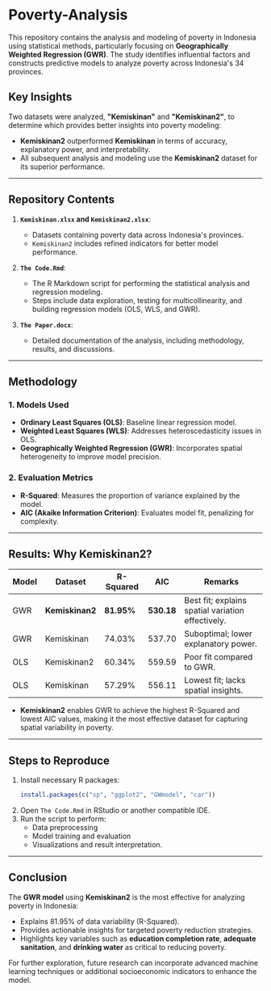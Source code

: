 # Poverty-Analysis

This repository contains the analysis and modeling of poverty in Indonesia using statistical methods, particularly focusing on **Geographically Weighted Regression (GWR)**. The study identifies influential factors and constructs predictive models to analyze poverty across Indonesia's 34 provinces. 

## Key Insights

Two datasets were analyzed, **"Kemiskinan"** and **"Kemiskinan2"**, to determine which provides better insights into poverty modeling:
- **Kemiskinan2** outperformed **Kemiskinan** in terms of accuracy, explanatory power, and interpretability.
- All subsequent analysis and modeling use the **Kemiskinan2** dataset for its superior performance.

---

## Repository Contents

1. **`Kemiskinan.xlsx` and `Kemiskinan2.xlsx`**:
   - Datasets containing poverty data across Indonesia's provinces.
   - `Kemiskinan2` includes refined indicators for better model performance.

2. **`The Code.Rmd`**:
   - The R Markdown script for performing the statistical analysis and regression modeling.
   - Steps include data exploration, testing for multicollinearity, and building regression models (OLS, WLS, and GWR).

3. **`The Paper.docx`**:
   - Detailed documentation of the analysis, including methodology, results, and discussions.

---

## Methodology

### 1. Models Used
- **Ordinary Least Squares (OLS)**: Baseline linear regression model.
- **Weighted Least Squares (WLS)**: Addresses heteroscedasticity issues in OLS.
- **Geographically Weighted Regression (GWR)**: Incorporates spatial heterogeneity to improve model precision.

### 2. Evaluation Metrics
- **R-Squared**: Measures the proportion of variance explained by the model.
- **AIC (Akaike Information Criterion)**: Evaluates model fit, penalizing for complexity.

---

## Results: Why Kemiskinan2?

| Model | Dataset       | R-Squared | AIC      | Remarks                           |
|-------|---------------|-----------|----------|-----------------------------------|
| GWR   | **Kemiskinan2** | **81.95%** | **530.18** | Best fit; explains spatial variation effectively. |
| GWR   | Kemiskinan    | 74.03%    | 537.70   | Suboptimal; lower explanatory power. |
| OLS   | Kemiskinan2   | 60.34%    | 559.59   | Poor fit compared to GWR.         |
| OLS   | Kemiskinan    | 57.29%    | 556.11   | Lowest fit; lacks spatial insights.|

- **Kemiskinan2** enables GWR to achieve the highest R-Squared and lowest AIC values, making it the most effective dataset for capturing spatial variability in poverty.

---

## Steps to Reproduce

1. Install necessary R packages:
   ```R
   install.packages(c("sp", "ggplot2", "GWmodel", "car"))
   ```
2. Open `The Code.Rmd` in RStudio or another compatible IDE.
3. Run the script to perform:
   - Data preprocessing
   - Model training and evaluation
   - Visualizations and result interpretation.

---

## Conclusion

The **GWR model** using **Kemiskinan2** is the most effective for analyzing poverty in Indonesia:
- Explains 81.95% of data variability (R-Squared).
- Provides actionable insights for targeted poverty reduction strategies.
- Highlights key variables such as **education completion rate**, **adequate sanitation**, and **drinking water** as critical to reducing poverty.

For further exploration, future research can incorporate advanced machine learning techniques or additional socioeconomic indicators to enhance the model.
